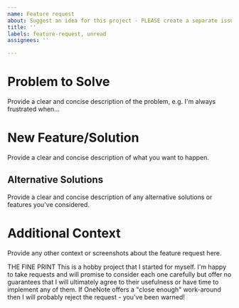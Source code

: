 ```yaml
---
name: Feature request
about: Suggest an idea for this project - PLEASE create a separate issue for each request
title: ''
labels: feature-request, unread
assignees: ''

---
```



# Problem to Solve

Provide a clear and concise description of the problem, e.g. I'm always frustrated when...

# New Feature/Solution

Provide a clear and concise description of what you want to happen.

## Alternative Solutions

Provide a clear and concise description of any alternative solutions or features you've considered.

# Additional Context

Provide any other context or screenshots about the feature request here.


THE FINE PRINT This is a hobby project that I started for myself. I'm happy to take requests and will promise to
consider each one carefully but offer no guarantees that I will ultimately agree to their
usefulness or have time to implement any of them. If OneNote offers a "close enough" work-around
then I will probably reject the request - you've been warned!
